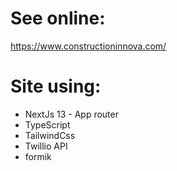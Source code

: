 # See online:

https://www.constructioninnova.com/


# Site using:
* NextJs 13 - App router
* TypeScript
* TailwindCss
* Twillio API
* formik